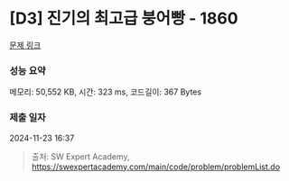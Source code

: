 # [D3] 진기의 최고급 붕어빵 - 1860 

[문제 링크](https://swexpertacademy.com/main/code/problem/problemDetail.do?contestProbId=AV5LsaaqDzYDFAXc) 

### 성능 요약

메모리: 50,552 KB, 시간: 323 ms, 코드길이: 367 Bytes

### 제출 일자

2024-11-23 16:37



> 출처: SW Expert Academy, https://swexpertacademy.com/main/code/problem/problemList.do